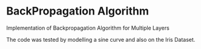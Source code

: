# BackPropagation Algorithm
Implementation of Backpropagation Algorithm for Multiple Layers

The code was tested by modelling a sine curve and also on the Iris Dataset. 
